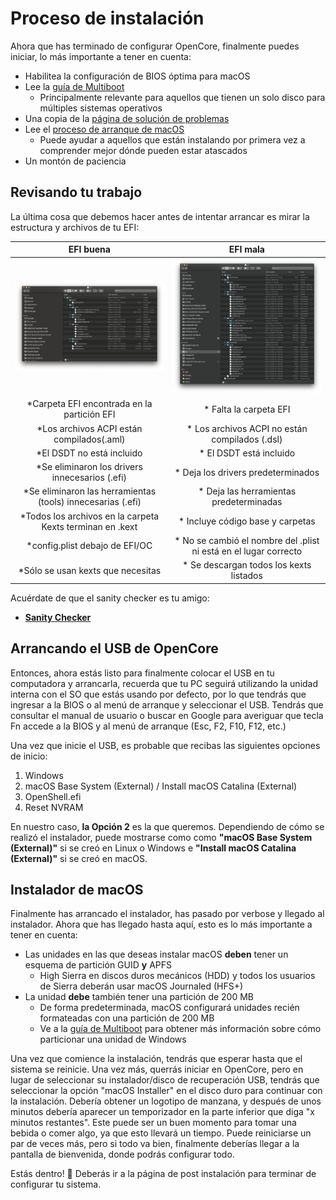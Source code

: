 # Proceso de instalación

Ahora que has terminado de configurar OpenCore, finalmente puedes iniciar, lo más importante a tener en cuenta:

* Habilitea la configuración de BIOS óptima para macOS
* Lee la [guía de Multiboot](https://dortania.github.io/OpenCore-Multiboot/)
  * Principalmente relevante para aquellos que tienen un solo disco para múltiples sistemas operativos
* Una copia de la [página de solución de problemas](../troubleshooting/troubleshooting.md)
* Lee el [proceso de arranque de macOS](../troubleshooting/boot.md)
  * Puede ayudar a aquellos que están instalando por primera vez a comprender mejor dónde pueden estar atascados
* Un montón de paciencia

## Revisando tu trabajo

La última cosa que debemos hacer antes de intentar arrancar es mirar la estructura y archivos de tu EFI:

EFI buena          |  EFI mala
:-------------------------:|:-------------------------:
![](../images/installation/install-md/good-efi.png)  |  ![](../images/installation/install-md/bad-efi.png)
*Carpeta EFI encontrada en la partición EFI |* Falta la carpeta EFI
*Los archivos ACPI están compilados(.aml) |* Los archivos ACPI no están compilados (.dsl)
*El DSDT no está incluido |* El DSDT está incluido
*Se eliminaron los drivers innecesarios (.efi) |* Deja los drivers predeterminados
*Se eliminaron las herramientas (tools) innecesarias (.efi) |* Deja las herramientas predeterminadas
*Todos los archivos en la carpeta Kexts terminan en .kext |* Incluye código base y carpetas
*config.plist debajo de EFI/OC |* No se cambió el nombre del .plist ni está en el lugar correcto
*Sólo se usan kexts que necesitas |* Se descargan todos los kexts listados

Acuérdate de que el sanity checker es tu amigo:

* [**Sanity Checker**](https://opencore.slowgeek.com)

## Arrancando el USB de OpenCore

Entonces, ahora estás listo para finalmente colocar el USB en tu computadora y arrancarla, recuerda que tu PC seguirá utilizando la unidad interna con el SO que estás usando por defecto, por lo que tendrás que ingresar a la BIOS o al menú de arranque y seleccionar el USB. Tendrás que consultar el manual de usuario o buscar en Google para averiguar que tecla Fn accede a la BIOS y al menú de arranque (Esc, F2, F10, F12, etc.)

Una vez que inicie el USB, es probable que recibas las siguientes opciones de inicio:

1. Windows
2. macOS Base System (External) / Install macOS Catalina (External)
3. OpenShell.efi
4. Reset NVRAM

En nuestro caso, **la Opción 2** es la que queremos. Dependiendo de cómo se realizó el instalador, puede mostrarse como como **"macOS Base System (External)"**  si se creó en Linux o Windows e **"Install macOS Catalina (External)"** si se creó en macOS.

## Instalador de macOS

Finalmente has arrancado el instalador, has pasado por verbose y llegado al instalador. Ahora que has llegado hasta aquí, esto es lo más importante a tener en cuenta:

* Las unidades en las que deseas instalar macOS **deben** tener un esquema de partición GUID **y** APFS
  * High Sierra en discos duros mecánicos (HDD) y todos los usuarios de Sierra deberán usar macOS Journaled (HFS+)
* La unidad **debe** también tener una partición de 200 MB
  * De forma predeterminada, macOS configurará unidades recién formateadas con una partición de 200 MB
  * Ve a la [guía de Multiboot](https://hackintosh-multiboot.gitbook.io/hackintosh-multiboot/) para obtener más información sobre cómo particionar una unidad de Windows

Una vez que comience la instalación, tendrás que esperar hasta que el sistema se reinicie. Una vez más, querrás iniciar en OpenCore, pero en lugar de seleccionar su instalador/disco de recuperación USB, tendrás que seleccionar la opción "macOS Installer" en el disco duro para continuar con la instalación. Debería obtener un logotipo de manzana, y después de unos minutos debería aparecer un temporizador en la parte inferior que diga "x minutos restantes". Este puede ser un buen momento para tomar una bebida o comer algo, ya que esto llevará un tiempo. Puede reiniciarse un par de veces más, pero si todo va bien, finalmente deberías llegar a la pantalla de bienvenida, donde podrás configurar todo.

Estás dentro! 🎉
Deberás ir a la página de post instalación para terminar de configurar tu sistema.
